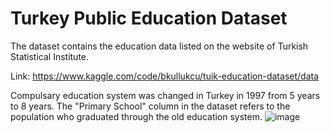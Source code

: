 # Turkey Public Education Dataset
The dataset contains the education data listed on the website of Turkish Statistical Institute. 

Link: https://www.kaggle.com/code/bkullukcu/tuik-education-dataset/data  

Compulsary education system was changed in Turkey in 1997 from 5 years to 8 years. The "Primary School" column in the dataset refers to the population who graduated through the old education system.
![image](https://user-images.githubusercontent.com/23049955/185797252-02f00f3c-6f4f-406b-831d-796043ab8f2c.png)

